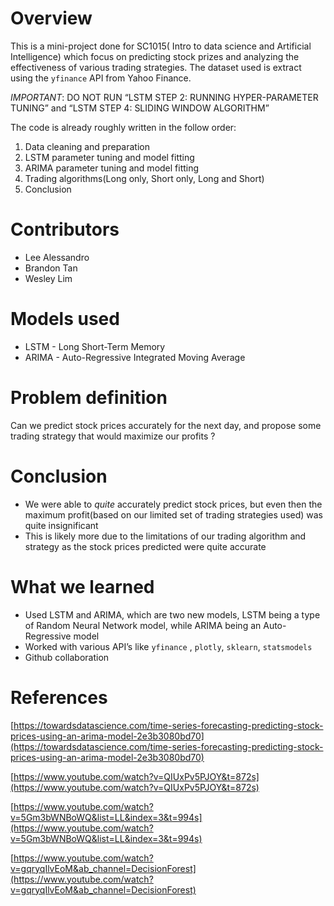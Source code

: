 # Overview

This is a mini-project done for SC1015( Intro to data science and Artificial Intelligence) which focus on predicting stock prizes and analyzing the effectiveness of various trading strategies. The dataset used is extract using the `yfinance` API from Yahoo Finance.

*IMPORTANT*: DO NOT RUN “LSTM STEP 2: RUNNING HYPER-PARAMETER TUNING” and “LSTM STEP 4: SLIDING WINDOW ALGORITHM”

The code is already roughly written in the follow order:

1. Data cleaning and preparation
2. LSTM parameter tuning and model fitting
3. ARIMA parameter tuning and model fitting
4. Trading algorithms(Long only, Short only, Long and Short)
5. Conclusion

# Contributors

- Lee Alessandro
- Brandon Tan
- Wesley Lim

# Models used

- LSTM - Long Short-Term Memory
- ARIMA - Auto-Regressive Integrated Moving Average

# Problem definition

Can we predict stock prices accurately for the next day, and propose some trading strategy that would maximize our profits ?

# Conclusion

- We were able to *quite* accurately predict stock prices, but even then the maximum profit(based on our limited set of trading strategies used) was quite insignificant
- This is likely more due to the limitations of our trading algorithm and strategy as the stock prices predicted were quite accurate

# What we learned

- Used LSTM and ARIMA, which are two new models, LSTM being a type of Random Neural Network model, while ARIMA being an Auto-Regressive model
- Worked with various API’s like `yfinance` , `plotly`, `sklearn`, `statsmodels`
- Github collaboration

# References

[https://towardsdatascience.com/time-series-forecasting-predicting-stock-prices-using-an-arima-model-2e3b3080bd70](https://towardsdatascience.com/time-series-forecasting-predicting-stock-prices-using-an-arima-model-2e3b3080bd70)

[https://www.youtube.com/watch?v=QIUxPv5PJOY&t=872s](https://www.youtube.com/watch?v=QIUxPv5PJOY&t=872s)

[https://www.youtube.com/watch?v=5Gm3bWNBoWQ&list=LL&index=3&t=994s](https://www.youtube.com/watch?v=5Gm3bWNBoWQ&list=LL&index=3&t=994s)

[https://www.youtube.com/watch?v=gqryqIlvEoM&ab_channel=DecisionForest](https://www.youtube.com/watch?v=gqryqIlvEoM&ab_channel=DecisionForest)
